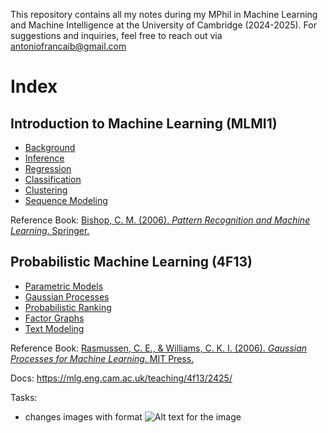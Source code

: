 This repository contains all my notes during my MPhil in Machine Learning and Machine Intelligence at the University of Cambridge (2024-2025). For suggestions and inquiries, feel free to reach out via antoniofrancaib@gmail.com

# Index 

## Introduction to Machine Learning (MLMI1)

- [Background](0-prob-background.md)
- [Inference](1-inference.md)
- [Regression](2-regression.md)
- [Classification](3-classification.md)
- [Clustering](4-clustering.md)
- [Sequence Modeling](5-sequence-modeling.md)

Reference Book: [Bishop, C. M. (2006). _Pattern Recognition and Machine Learning_. Springer.](https://www.microsoft.com/en-us/research/uploads/prod/2006/01/Bishop-Pattern-Recognition-and-Machine-Learning-2006.pdf)

## Probabilistic Machine Learning (4F13)

- [Parametric Models](4F13/1-parametric-models.md)
- [Gaussian Processes](4F13/2-gaussian-processes.md)
- [Probabilistic Ranking](4F13/3-probabilistic-ranking.md)
- [Factor Graphs](4F13/4-factor-graphs.md)
- [Text Modeling](4F13/5-text-modeling.md)

Reference Book: [Rasmussen, C. E., & Williams, C. K. I. (2006). _Gaussian Processes for Machine Learning_. MIT Press.](https://gaussianprocess.org/gpml/)


Docs: https://mlg.eng.cam.ac.uk/teaching/4f13/2425/



Tasks: 
- changes images with format ![Alt text for the image](reg.png)
